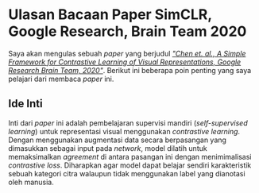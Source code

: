 # Ulasan Bacaan Paper SimCLR, Google Research, Brain Team 2020

Saya akan mengulas sebuah *paper* yang berjudul [*"Chen et. al., A Simple Framework for Contrastive Learning of Visual Representations, Google Research Brain Team, 2020"*](https://arxiv.org/pdf/2002.05709.pdf).
Berikut ini beberapa poin penting yang saya pelajari dari membaca *paper* ini.

## Ide Inti
Inti dari *paper* ini adalah pembelajaran supervisi mandiri (*self-supervised learning*) untuk representasi visual menggunakan *contrastive learning*.
Dengan menggunakan augmentasi data secara berpasangan yang dimasukkan sebagai input pada *network*, model dilatih untuk memaksimalkan *agreement* di antara pasangan ini dengan menimimalisasi *contrastive loss*. Diharapkan agar model dapat belajar sendiri karakteristik sebuah kategori citra walaupun tidak menggunakan label yang dianotasi oleh manusia.


